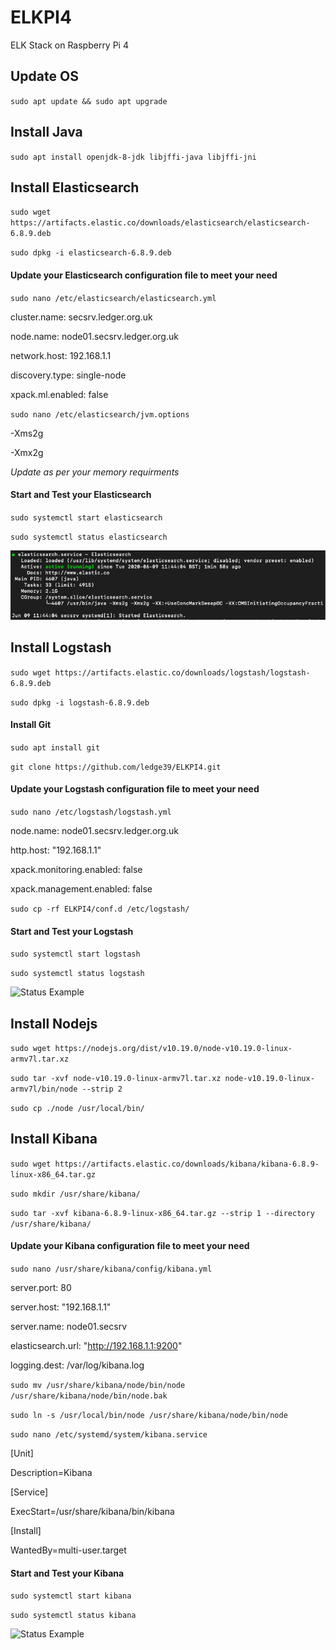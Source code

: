 # ELKPI4
ELK Stack on Raspberry Pi 4

## Update OS

`sudo apt update && sudo apt upgrade`

## Install Java

`sudo apt install openjdk-8-jdk libjffi-java libjffi-jni`

## Install Elasticsearch

`sudo wget https://artifacts.elastic.co/downloads/elasticsearch/elasticsearch-6.8.9.deb`

`sudo dpkg -i elasticsearch-6.8.9.deb`

#### Update your Elasticsearch configuration file to meet your need

`sudo nano /etc/elasticsearch/elasticsearch.yml`

cluster.name: secsrv.ledger.org.uk

node.name: node01.secsrv.ledger.org.uk

network.host: 192.168.1.1

discovery.type: single-node

xpack.ml.enabled: false

`sudo nano /etc/elasticsearch/jvm.options`

-Xms2g

-Xmx2g

*Update as per your memory requirments*

#### Start and Test your Elasticsearch

`sudo systemctl start elasticsearch`

`sudo systemctl status elasticsearch`

![Status Example](/images/fig1.png)

## Install Logstash

`sudo wget https://artifacts.elastic.co/downloads/logstash/logstash-6.8.9.deb`

`sudo dpkg -i logstash-6.8.9.deb`

#### Install Git

`sudo apt install git`

`git clone https://github.com/ledge39/ELKPI4.git`

#### Update your Logstash configuration file to meet your need

`sudo nano /etc/logstash/logstash.yml`

node.name: node01.secsrv.ledger.org.uk

http.host: "192.168.1.1"

xpack.monitoring.enabled: false

xpack.management.enabled: false

`sudo cp -rf ELKPI4/conf.d /etc/logstash/`

#### Start and Test your Logstash

`sudo systemctl start logstash`

`sudo systemctl status logstash`

![Status Example](/images/fig2.png)

## Install Nodejs

`sudo wget https://nodejs.org/dist/v10.19.0/node-v10.19.0-linux-armv7l.tar.xz`

`sudo tar -xvf node-v10.19.0-linux-armv7l.tar.xz node-v10.19.0-linux-armv7l/bin/node --strip 2`

`sudo cp ./node /usr/local/bin/`

## Install Kibana

`sudo wget https://artifacts.elastic.co/downloads/kibana/kibana-6.8.9-linux-x86_64.tar.gz`

`sudo mkdir /usr/share/kibana/`

`sudo tar -xvf kibana-6.8.9-linux-x86_64.tar.gz --strip 1 --directory /usr/share/kibana/`

#### Update your Kibana configuration file to meet your need

`sudo nano /usr/share/kibana/config/kibana.yml`

server.port: 80

server.host: "192.168.1.1" 

server.name: node01.secsrv

elasticsearch.url: "http://192.168.1.1:9200"

logging.dest: /var/log/kibana.log

`sudo mv /usr/share/kibana/node/bin/node /usr/share/kibana/node/bin/node.bak`

`sudo ln -s /usr/local/bin/node /usr/share/kibana/node/bin/node`

`sudo nano /etc/systemd/system/kibana.service`

[Unit]

Description=Kibana

[Service]

ExecStart=/usr/share/kibana/bin/kibana

[Install]

WantedBy=multi-user.target

#### Start and Test your Kibana

`sudo systemctl start kibana`

`sudo systemctl status kibana`

![Status Example](/images/fig3.png)